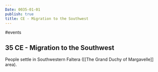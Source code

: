 ```yaml
---
Date: 0035-01-01
publish: true
title: CE - Migration to the Southwest
---
```


#events

## 35 CE - Migration to the Southwest

People settle in Southwestern Faltera ([[The Grand Duchy of Margavelle]] area).
